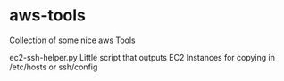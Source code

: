 aws-tools
=========

Collection of some nice aws Tools

ec2-ssh-helper.py
    Little script that outputs EC2 Instances
    for copying in /etc/hosts or ssh/config
